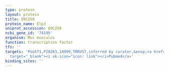 ```yaml
---
type: protein
layout: protein
title: Q9CZX0
protein_name: Elp3
uniprot_accession: Q9CZX0
ncbi_gene_id: '74195'
organism: Mus musculus
function: transcription factor
tfs: ''
targets: 'Pou5f1,P20263,18999,TRRUST,inferred by curator,&ensp;<a href="https://www.ncbi.nlm.nih.gov/pubmed/?term=10692469%5Buid%5D"
  target="_blank"><i uk-icon="icon: link"></i>Pubmed</a>'
binding_sites: ''
---
```

